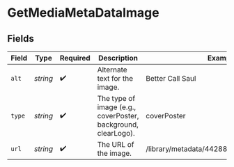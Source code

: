 # GetMediaMetaDataImage


## Fields

| Field                                                         | Type                                                          | Required                                                      | Description                                                   | Example                                                       |
| ------------------------------------------------------------- | ------------------------------------------------------------- | ------------------------------------------------------------- | ------------------------------------------------------------- | ------------------------------------------------------------- |
| `alt`                                                         | *string*                                                      | :heavy_check_mark:                                            | Alternate text for the image.                                 | Better Call Saul                                              |
| `type`                                                        | *string*                                                      | :heavy_check_mark:                                            | The type of image (e.g., coverPoster, background, clearLogo). | coverPoster                                                   |
| `url`                                                         | *string*                                                      | :heavy_check_mark:                                            | The URL of the image.                                         | /library/metadata/44288/thumb/1736487993                      |